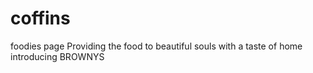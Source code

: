 # coffins
foodies page
Providing the food to beautiful souls with a taste of home introducing BROWNYS 

